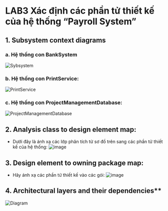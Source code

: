 # LAB3 Xác định các phần tử thiết kế của hệ thống “Payroll System”

## 1. Subsystem context diagrams
### a. Hệ thống con BankSystem
![Sybsystem](https://www.planttext.com/api/plantuml/png/n9DBQiCm48RtFiNWbLCIqxK98QHfePjIo0baUTAAw64q8rfJUh8kUgHUeVA3aDYXa5Mra1_p_wFlj-IVh-yriV0SZ4uIEYWBtX4c2SIXBAFV2udmk17si6k8qS17L-i7Us5fZ_uXs8eo8QKBbf-2AT4Ni6ElxCiSX6dV5h1reTGuxqr2id9sAnXZ8Swp0ZREQHIsQ__P4qWjYE1ayUMIGadzVUtTUxDQ_GFGisYyq_hEMMwlw2ENF3wCa2AcHABeCMWvcqtRtPjQkmPnaCHcSLOypXRgAdBHfGu3q8KT6bOVswO95elLsJONa8PeIplvQQ4LZebRSK_Nww-KZ-kjvpnIT2WwXgcWRDBJ77-lTVm6aDtc-SrimfZda-pTsOzdWk1DyMkQ96kqLVkJ_0800F__0m00)


### b. Hệ thống con PrintService:
  ![PrintService](https://www.planttext.com/api/plantuml/png/h59BJiCm4Dtx55PM3L8Zrb4LLS2cEwISm7M6riAraMTIY10dOy6Hk08JEorD20ialB56Rzvdnlvy_rWZgK3jmGg1ZyR9u164a7oC8mWFIeFSt0SkQWX7mzLhHDDvwe6DEte65YRTTq3AM2nbJOpkybBUU6z1kSXxI-BQAaGvqbsjiDrYXmG7rlKlNLNzfzV0lFMEWhSM0XlgSp7nse63e0XETlclUaC25WD7XgQXcmJF2SJXENITHhvaxPLhBE2fOyp-ESXoMKtUg9HPYu1P8eoWs3pEpjsyS0rufloTCMdeEPC1cMDm6AsHs-x2wRjftclOXrnS5yLLFXEnA6Os43-mqeJosT0-4s8Dhkb_-XS0003__mC0)
  
### c. Hệ thống con ProjectManagementDatabase:
  ![ProjectManagementDatabase](https://www.planttext.com/api/plantuml/png/x9J1JiCm343l_OfefmwnYdCrLHDmsG49QL_WjTuMI9CfTe4AyMKS-2H-WRJDK5kwLaWSoIbL_1pxMStd-yUA62mNkGe2UfHQM4CO1C8jgHdj3b8Kwtjh7Z3bEz2mnnmrtmB35WZ5QntQB69ZqOTM0U7Hxv51Aeh5XgtK-taiherH2Bh5MdHd-3I4hxCMsMnQO77CWCUnI_6BGZ9KE96lnxqrkb85HEAygUMIYYsLn9XNzRoKIV9lRzZUZT5iZL9edRNq-wCdBAyTUoISd-sgATi735td8znTRbwI-uCvTQ1tPYo9d_EccN0xmG5qff3QLZfvVdQzM2HZFrqiPWKXpMfw9AvAq-lHeOqtJ_y5V3fk4rqR3fJaFMHYMtRnRkpmlTwX2A-Yw68-LNiKJVch7pT8cSIpvCCi25Qei-eL_0800F__0m00)
  
## 2. Analysis class to design element map:
- Dưới đây là ánh xạ các lớp phân tích từ sơ đồ trên sang các phần tử thiết kế của hệ thống:
  ![image](https://github.com/user-attachments/assets/14bd8d59-6f24-4888-8e3d-aa5e826929de)
  
## 3. Design element to owning package map:
- Hãy ánh xạ các phần tử thiết kế vào các gói:
 ![image](https://github.com/user-attachments/assets/26b11e0b-039a-4d20-896d-b05ad8479e25)

## 4. Architectural layers and their dependencies**
  ![Diagram](https://planttext.com/api/plantuml/png/X98nJiD044NxESLNcbIvW1LP2U8084umh2Vs2djjxUmcYX0r1GrNe4p50LnGa8lu15o1E8Z28Gxjp9i_UgFvQZyM6jY7M9L4K-nVk_R55N1viTynpEURGSbRyKeDcmVE1PFv_5X9KznuKN61WwtT18_qHEUePTEKrlm3NKMrJbHn9tvjZOoJrnmOIsCEy6NedlKtPehRo0v5rpuZjrtxFbGRLPhDqb6J1AQkgkZwWYWsDXGqnfxa_9LDa4af-J4fr7IHFGaRt2D1L1a83TfdHd-kbC1By5RMX_rPFx7oTKMq49Vrd_4D003__mC0)
